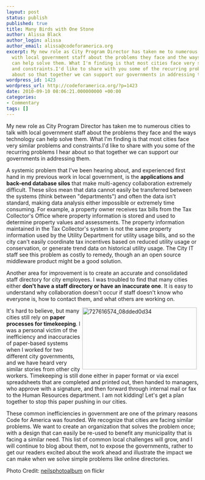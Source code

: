 ```yaml
---
layout: post
status: publish
published: true
title: Many Birds with One Stone
author: Alissa Black
author_login: alissa
author_email: alissa@codeforamerica.org
excerpt: My new role as City Program Director has taken me to numerous cities to talk
  with local government staff about the problems they face and the ways technology
  can help solve them. What I'm finding is that most cities face very similar problems
  and constraints.I'd like to share with you some of the recurring problems I hear
  about so that together we can support our governments in addressing them.
wordpress_id: 1423
wordpress_url: http://codeforamerica.org/?p=1423
date: 2010-09-10 08:06:21.000000000 +00:00
categories:
- Commentary
tags: []
---
```

My new role as City Program Director has taken me to numerous cities to talk with local government staff about the problems they face and the ways technology can help solve them. What I'm finding is that most cities face very similar problems and constraints.I'd like to share with you some of the recurring problems I hear about so that together we can support our governments in addressing them.<a id="more"></a><a id="more-1423"></a>

A systemic problem that I've been hearing about, and experienced first hand in my previous work in local government, is the <strong>applications and back-end database silos</strong> that make multi-agency collaboration extremely difficult. These silos mean that data cannot easily be transferred between the systems (think between "departments") and often the data isn't standard, making data analysis either impossible or extremely time consuming. For example, a property owner receives tax bills from the Tax Collector's Office where property information is stored and used to determine property values and assessments. The property information maintained in the Tax Collector's system is not the same property information used by the Utility Department for utility usage bills, and so the city can't easily coordinate tax incentives based on reduced utility usage or conservation, or generate trend data on historical utility usage. The City IT staff see this problem as costly to remedy, though an an open source middleware product might be a good solution.

Another area for improvement is to create an accurate and consolidated staff directory for city employees. I was troubled to find that many cities either <strong>don't have a staff directory or have an inaccurate one</strong>. It is easy to understand why collaboration doesn't occur if staff doesn't know who everyone is, how to contact them, and what others are working on.

<img class="alignright size-medium wp-image-1442" title="727616574_08dded0d34" src="http://codeforamerica.org/wp-content/uploads/2010/09/727616574_08dded0d34-300x162.jpg" alt="727616574_08dded0d34" width="300" height="162" align="right" hspace="5" />It's hard to believe, but many cities still rely on <strong>paper processes for timekeeping</strong>. I was a personal victim of the inefficiency and inaccuracies of paper-based systems when I worked for two different city governments, and we have heard very similar stories from other city workers. Timekeeping is still done either in paper format or via excel spreadsheets that are completed and printed out, then handed to managers, who approve with a signature, and then forward through internal mail or fax to the Human Resources department. I am not kidding! Let's get a plan together to stop this paper pushing in our cities.

These common inefficiencies in government are one of the primary reasons Code for America was founded. We recognize that cities are facing similar problems. We want to create an organization that solves the problem once; with a design that can easily be re-used to benefit any municipality that is facing a similar need. This list of common local challenges will grow, and I will continue to blog about them, not to expose the governments, rather to get our readers excited about the work ahead and illustrate the impact we can make when we solve simple problems like online directories.

Photo Credit: <a href="http://www.flickr.com/photos/neilsphotoalbum/727616574/sizes/m/in/photostream/">neilsphotoalbum</a> on flickr
